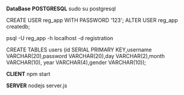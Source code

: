 
**DataBase**
**POSTGRESQL**
sudo su postgresql

CREATE USER reg_app WITH PASSWORD '123';
ALTER USER reg_app createdb;

psql -U reg_app -h localhost -d registration

CREATE TABLES users (id SERIAL PRIMARY KEY,username VARCHAR(20),password VARCHAR(20),day VARCHAR(2),month VARCHAR(10), year VARCHAR(4),gender VARCHAR(10)); 

**CLIENT**
npm start

**SERVER**
nodejs server.js


